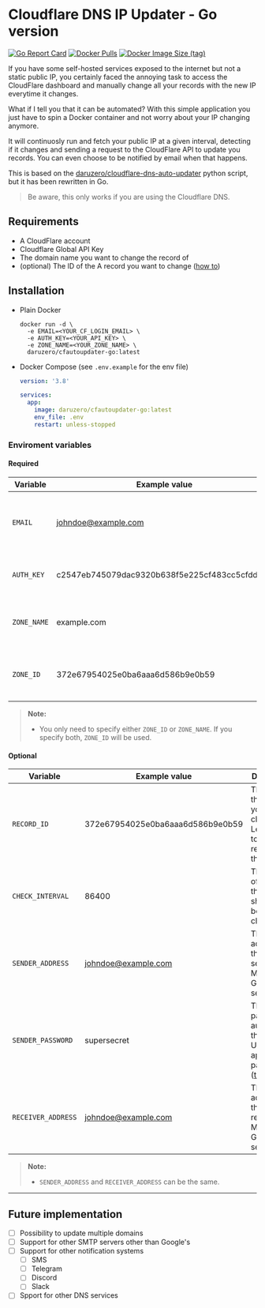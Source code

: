 # Cloudflare DNS IP Updater - Go version

[![Go Report Card](https://goreportcard.com/badge/github.com/DaruZero/cloudflare-dns-auto-updater-go)](https://goreportcard.com/report/github.com/DaruZero/cloudflare-dns-auto-updater-go)
[![Docker Pulls](https://img.shields.io/docker/pulls/daruzero/cfautoupdater-go)](https://hub.docker.com/r/daruzero/cfautoupdater-go)
[![Docker Image Size (tag)](https://img.shields.io/docker/image-size/daruzero/cfautoupdater/latest-go)](https://hub.docker.com/r/daruzero/cfautoupdater-go)

If you have some self-hosted services exposed to the internet but not a static public IP, you certainly faced the annoying task to access the CloudFlare dashboard and manually change all your records with the new IP everytime it changes.

What if I tell you that it can be automated? With this simple application you just have to spin a Docker container and not worry about your IP changing anymore.

It will continuosly run and fetch your public IP at a given interval, detecting if it changes and sending a request to the CloudFlare API to update you records. You can even choose to be notified by email when that happens.

This is based on the [daruzero/cloudflare-dns-auto-updater](https://github.com/DaruZero/cloudflare-dns-auto-updater) python script, but it has been rewritten in Go.

> Be aware, this only works if you are using the Cloudflare DNS.

## Requirements

- A CloudFlare account
- Cloudflare Global API Key
- The domain name you want to change the record of
- (optional) The ID of the A record you want to change ([how to](https://api.cloudflare.com/#dns-records-for-a-zone-list-dns-records))

## Installation

- Plain Docker

  ```shell
  docker run -d \
    -e EMAIL=<YOUR_CF_LOGIN_EMAIL> \
    -e AUTH_KEY=<YOUR_API_KEY> \
    -e ZONE_NAME=<YOUR_ZONE_NAME> \
    daruzero/cfautoupdater-go:latest
  ```

- Docker Compose (see `.env.example` for the env file)

  ```yaml
  version: '3.8'

  services:
    app:
      image: daruzero/cfautoupdater-go:latest
      env_file: .env
      restart: unless-stopped
  ```

### Enviroment variables

#### Required

| Variable    | Example value                                 | Description                                           |
|-------------|-----------------------------------------------|-------------------------------------------------------|
| `EMAIL`     | johndoe@example.com                           | Email address associated with your CloudFlare account |
| `AUTH_KEY`  | c2547eb745079dac9320b638f5e225cf483cc5cfdda41 | Your CloudFlare Global API Key                        |
| `ZONE_NAME` | example.com                                   | The domain name that you want to change the record of |
| `ZONE_ID`   | 372e67954025e0ba6aaa6d586b9e0b59              | The ID of the zone you want to change a record of     |

> **Note:**
>
> - You only need to specify either `ZONE_ID` or `ZONE_NAME`. If you specify both, `ZONE_ID` will be used.
>

#### Optional

| Variable           | Example value                    | Description                                                                                                                                | Default |
|--------------------|----------------------------------|--------------------------------------------------------------------------------------------------------------------------------------------|---------|
| `RECORD_ID`        | 372e67954025e0ba6aaa6d586b9e0b59 | The ID of the record you want to change. Leave blank to update all records of the zone.                                                    | -       |
| `CHECK_INTERVAL`   | 86400                            | The amount of seconds the script should wait between checks                                                                                | `86400` |
| `SENDER_ADDRESS`   | johndoe@example.com              | The address of the email sender. Must use Gmail SMTP server                                                                                | -       |
| `SENDER_PASSWORD`  | supersecret                      | The password to authenticate the sender. Use an application password ([tutorial](https://support.google.com/accounts/answer/185833?hl=en)) | -       |
| `RECEIVER_ADDRESS` | johndoe@example.com              | The address of the email receiver. Must use Gmail SMTP server                                                                              | -       |

> **Note:**
>
> - `SENDER_ADDRESS` and `RECEIVER_ADDRESS` can be the same.

---

## Future implementation

- [ ] Possibility to update multiple domains
- [ ] Support for other SMTP servers other than Google's
- [ ] Support for other notification systems
  - [ ] SMS
  - [ ] Telegram
  - [ ] Discord
  - [ ] Slack
- [ ] Spport for other DNS services
